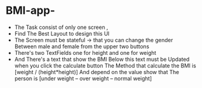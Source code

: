 # BMI-app-

- The Task consist of only one screen ,
- Find The Best Layout to design this UI
- The Screen must be stateful -> that you can change the gender
Between male and female from the upper two buttons
- There's two TextFields one for height and one for weight
- And There's a text that show the BMI Below this text must be
Updated when you click the calculate button 
The Method that calculate the BMI is [weight / (height*height)]
And depend on the value show that 
The person is [under weight – over weight – normal weight]
